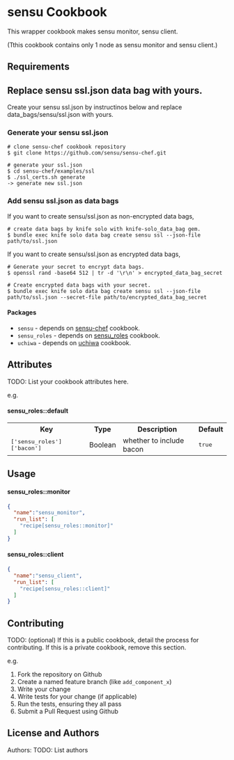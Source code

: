 sensu Cookbook
====================

This wrapper cookbook makes sensu monitor, sensu client.

(Tthis cookbook contains only 1 node as sensu monitor and sensu client.)

Requirements
------------

## Replace sensu ssl.json data bag with yours.

Create your sensu ssl.json by instructinos below and replace data_bags/sensu/ssl.json with yours.

### Generate your sensu ssl.json

```
# clone sensu-chef cookbook repository
$ git clone https://github.com/sensu/sensu-chef.git

# generate your ssl.json
$ cd sensu-chef/examples/ssl
$ ./ssl_certs.sh generate
-> generate new ssl.json
```

### Add sensu ssl.json as data bags

If you want to create sensu/ssl.json as non-encrypted data bags,

```
# create data bags by knife solo with knife-solo_data_bag gem.
$ bundle exec knife solo data bag create sensu ssl --json-file path/to/ssl.json
```

If you want to create sensu/ssl.json as encrypted data bags,

```
# Generate your secret to encrypt data bags.
$ openssl rand -base64 512 | tr -d '\r\n' > encrypted_data_bag_secret

# Create encrypted data bags with your secret.
$ bundle exec knife solo data bag create sensu ssl --json-file path/to/ssl.json --secret-file path/to/encrypted_data_bag_secret
```

#### Packages

- `sensu` - depends on [sensu-chef](https://github.com/sensu/sensu-chef) cookbook.
- `sensu_roles` - depends on [sensu_roles](https://github.com/hirakiuc/sensu_roles) cookbook.
- `uchiwa` - depends on [uchiwa](https://github.com/sensu/uchiwa-chef) cookbook.

Attributes
----------
TODO: List your cookbook attributes here.

e.g.
#### sensu_roles::default
<table>
  <tr>
    <th>Key</th>
    <th>Type</th>
    <th>Description</th>
    <th>Default</th>
  </tr>
  <tr>
    <td><tt>['sensu_roles']['bacon']</tt></td>
    <td>Boolean</td>
    <td>whether to include bacon</td>
    <td><tt>true</tt></td>
  </tr>
</table>

Usage
-----
#### sensu_roles::monitor

```json
{
  "name":"sensu_monitor",
  "run_list": [
    "recipe[sensu_roles::monitor]"
  ]
}
```

#### sensu_roles::client

```json
{
  "name":"sensu_client",
  "run_list": [
    "recipe[sensu_roles::client]"
  ]
}
```

Contributing
------------
TODO: (optional) If this is a public cookbook, detail the process for contributing. If this is a private cookbook, remove this section.

e.g.
1. Fork the repository on Github
2. Create a named feature branch (like `add_component_x`)
3. Write your change
4. Write tests for your change (if applicable)
5. Run the tests, ensuring they all pass
6. Submit a Pull Request using Github

License and Authors
-------------------
Authors: TODO: List authors
